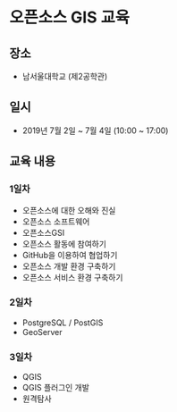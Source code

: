 ﻿# 오픈소스 GIS 교육
 
## 장소 
* 남서울대학교 (제2공학관)

## 일시
* 2019년 7월 2일 ~ 7월 4일 (10:00  ~ 17:00)

## 교육 내용
### 1일차
* 오픈소스에 대한 오해와 진실
* 오픈소스 소프트웨어
* 오픈소스GSI
* 오픈소스 활동에 참여하기
* GitHub을 이용하여 협업하기 
* 오픈소스 개발 환경 구축하기 
* 오픈소스 서비스 환경 구축하기 

### 2일차 
* PostgreSQL / PostGIS
* GeoServer

### 3일차 
* QGIS
* QGIS 플러그인 개발 
* 원격탐사